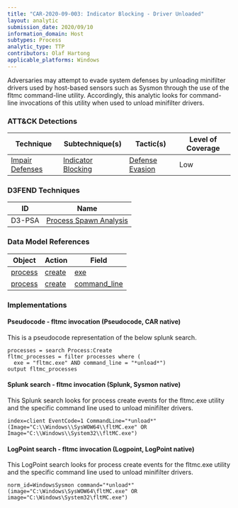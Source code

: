 ```yaml
---
title: "CAR-2020-09-003: Indicator Blocking - Driver Unloaded"
layout: analytic
submission_date: 2020/09/10
information_domain: Host
subtypes: Process
analytic_type: TTP
contributors: Olaf Hartong
applicable_platforms: Windows
---
```



Adversaries may attempt to evade system defenses by unloading minifilter drivers used by host-based sensors such as Sysmon through the use of the fltmc command-line utility. Accordingly, this analytic looks for command-line invocations of this utility when used to unload minifilter drivers.


### ATT&CK Detections

|Technique|Subtechnique(s)|Tactic(s)|Level of Coverage|
|---|---|---|---|
|[Impair Defenses](https://attack.mitre.org/techniques/T1562/)|[Indicator Blocking](https://attack.mitre.org/techniques/T1562/006/)|[Defense Evasion](https://attack.mitre.org/tactics/TA0005/)|Low|


### D3FEND Techniques

|ID|Name|
|---|---| 
|D3-PSA | [Process Spawn Analysis](https://d3fend.mitre.org/technique/d3f:ProcessSpawnAnalysis)| 



### Data Model References

|Object|Action|Field|
|---|---|---|
|[process](/data_model/process) | [create](/data_model/process#create) | [exe](/data_model/process#exe) |
|[process](/data_model/process) | [create](/data_model/process#create) | [command_line](/data_model/process#command_line) |



### Implementations

#### Pseudocode - fltmc invocation (Pseudocode, CAR native)


This is a pseudocode representation of the below splunk search.


```
processes = search Process:Create
fltmc_processes = filter processes where (
  exe = "fltmc.exe" AND command_line = "*unload*")
output fltmc_processes
```


#### Splunk search - fltmc invocation (Splunk, Sysmon native)


This Splunk search looks for process create events for the fltmc.exe utility and the specific command line used to unload minifilter drivers.


```
index=client EventCode=1 CommandLine="*unload*" (Image="C:\\Windows\\SysWOW64\\fltMC.exe" OR Image="C:\\Windows\\System32\\fltMC.exe") 
```


#### LogPoint search - fltmc invocation (Logpoint, LogPoint native)


This LogPoint search looks for process create events for the fltmc.exe utility and the specific command line used to unload minifilter drivers.


```
norm_id=WindowsSysmon command="*unload*" (image="C:\Windows\SysWOW64\fltMC.exe" OR image="C:\Windows\System32\fltMC.exe") 
```




